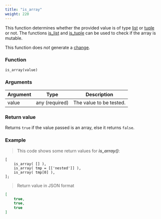 ```yaml
---
title: "is_array"
weight: 220
---
```


This function determines whether the provided value is of type [list](../../../data-types/list) or [tuple](../../../data-types/tuple) or not. The functions [is_list](../../../collection-api/is/is_list) and
[is_tuple](../../../collection-api/is/is_tuple) can be used to check if the array is mutable.

This function does *not* generate a [change](../../../overview/changes).

### Function

`is_array(value)`

### Arguments

Argument | Type | Description
-------- | ---- | -----------
value | any (required) | The value to be tested.

### Return value

Returns `true` if the value passed is an array, else it returns `false`.

### Example

> This code shows some return values for ***is_array()***:

```thingsdb,json_response
[
    is_array( [] ),
    is_array( tmp = [['nested']] ),
    is_array( tmp[0] ),
];
```

> Return value in JSON format

```json
[
    true,
    true,
    true
]
```
